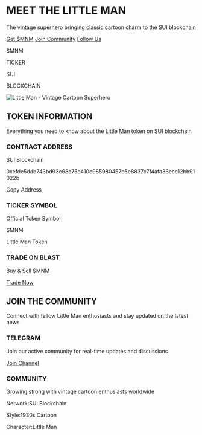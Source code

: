 # MEET THE  LITTLE MAN

The vintage superhero bringing classic cartoon charm to the SUI blockchain

[Get $MNM](https://blast.fun/token/0xefde5ddb743bd93e68a75e410e985980457b5e8837c7f4afa36ecc12bb91022b::mnm::MNM) [Join Community](https://t.me/mmmmmnmmms) [Follow Us](https://x.com/LittleManSUI)

$MNM

TICKER

SUI

BLOCKCHAIN

![Little Man - Vintage Cartoon Superhero](https://little-man.org/little-man.png)

## TOKEN INFORMATION

Everything you need to know about the Little Man token on SUI blockchain

### CONTRACT ADDRESS

SUI Blockchain

0xefde5ddb743bd93e68a75e410e985980457b5e8837c7f4afa36ecc12bb91022b

Copy Address

### TICKER SYMBOL

Official Token Symbol

$MNM

Little Man Token

### TRADE ON BLAST

Buy & Sell $MNM

[Trade Now](https://blast.fun/token/0xefde5ddb743bd93e68a75e410e985980457b5e8837c7f4afa36ecc12bb91022b::mnm::MNM)

## JOIN THE COMMUNITY

Connect with fellow Little Man enthusiasts and stay updated on the latest news

### TELEGRAM

Join our active community for real-time updates and discussions

[Join Channel](https://t.me/mmmmmnmmms)

### COMMUNITY

Growing strong with vintage cartoon enthusiasts worldwide

Network:SUI Blockchain

Style:1930s Cartoon

Character:Little Man